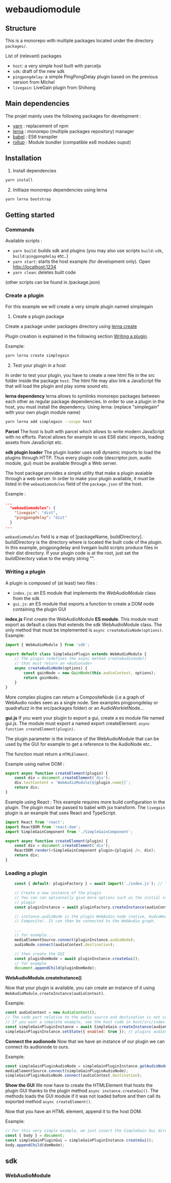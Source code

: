 # webaudiomodule

## Structure

This is a monorepo with multiple packages located under the directory `packages/`.

List of (relevant) packages
- `host`: a very simple host built with parceljs
- `sdk`: draft of the new sdk
- `pingpongdelay`: a simple PingPongDelay plugin based on the previous version from Michel
- `livegain`: LiveGain plugin from Shihong

## Main dependencies

The projet mainly uses the following packages for development :
- [yarn](https://www.npmjs.com/package/yarn) : replacement of npm
- [lerna](https://www.npmjs.com/package/lerna) : monorepo (multiple packages repository) manager
- [babel](https://www.npmjs.com/package/@babel/core) : ES6 transpiler
- [rollup](https://www.npmjs.com/package/rollup) : Module bundler (compatible es6 modules ouput)

## Installation

1. Install dependencies

```sh
yarn install
```

2. Initliaze monorepo dependencies using lerna

```sh
yarn lerna bootstrap
```

## Getting started

### Commands

Available scripts :

- `yarn build`: builds sdk and plugins (you may also use scripts `build:sdk`, `build:pingpongdelay` etc..)
- `yarn start`: starts the host example (for development only). Open [http://localhost:1234](http://localhost:1234)
- `yarn clean`: deletes built code

(other scripts can be found in /package.json)

### Create a plugin

For this example we will create a very simple plugin named simplegain

1. Create a plugin package

Create a package under packages directory using [lerna create](https://github.com/lerna/lerna/tree/master/commands/create)

Plugin creation is explained in the following section [Writing a plugin](#writing-a-plugin).

Example:
```sh
yarn lerna create simplegain
```

2. Test your plugin in a host

In order to test your plugin, you have to create a new html file in the src folder inside the package `host`.
The html file may also link a JavaScript file that will load the plugin and play some sound etc.

__lerna dependency__
lerna allows to symlinks monorepo packages between each other as regular package dependencies.
In order to use a plugin in the host, you must install the dependency.
Using lerna:
(replace "simplegain" with your own plugin module name)
```sh
yarn lerna add simplegain --scope host
```

__Parcel__
The host is built with parcel which allows to write modern JavaScript with no efforts.
Parcel allows for example to use ES6 static imports, loading assets from JavaScript etc.

__sdk plugin loader__
The plugin loader uses es6 dynamic imports to load the plugins through HTTP.
Thus every plugin code (descriptor.json, audio module, gui) must be available through a Web server.

The host package provides a simple utility that make a plugin avaiable through a web server.
In order to make your plugin available, it must be listed in the `webaudiomodules` field of the `package.json` of the host.

Example :
```json
...
  "webaudiomodules": {
    "livegain": "dist",
    "pingpongdelay": "dist"
  }
...
```

`webaudiomodules` field is a map of [packageName, buildDirectory].
buildDirectory is the directory where is located the built code of the plugin.
In this example, pingpongdelay and livegain build scripts produce files in their dist directory.
If your plugin code is at the root, just set the buildDirectory value to the empty string "".

### Writing a plugin

A plugin is composed of (at least) two files :
- `index.js`: an ES module that implements the _WebAudioModule_ class from the sdk
- `gui.js`: an ES module that exports a function to create a DOM node containing the plugin GUI


__index.js__
First create the WebAudioModule **ES module**.
This module must export as default a class that extends the sdk WebAudioModule class.
The only method that must be implemented is `async createAudioNode(options)`.
Example:
```js
import { WebAudioModule } from 'sdk';

export default class SimpleGainPlugin extends WebAudioModule {
	// The plugin redefines the async method createAudionode()
	// that must return an <Audionode>
	async createAudioNode(options) {
		const gainNode = new GainNode(this.audioContext, options);
		return gainNode;
	}
}
```
More complex plugins can return a CompositeNode (i.e a graph of WebAudio nodes seen as a single node. See examples pingpongdelay or quadrafuzz in the src/packages folder) or an AudioWorkletNode...

__gui.js__
If you want your plugin to export a gui, create a es module file named gui.js.
The module must export a named export createElement: `async function createElement(plugin)`.

The plugin parameter is the instance of the WebAudioModule that can be used by the GUI for example
to get a reference to the AudioNode etc..

The function must return a `HTMLElement`.

Example using native DOM :
```js
export async function createElement(plugin) {
	const div = document.createElement('div');
	div.textContent = `WebAudioModule[${plugin.name}]`;
	return div;
}
```

Example using React :
This example requires more build configuration in the plugin. The plugin must be passed to babel with jsx transform.
The `livegain` plugin is an example that uses React and TypeScript.

```js
import React from 'react';
import ReactDOM from 'react-dom';
import SimpleGainComponent from './SimpleGainComponent';

export async function createElement(plugin) {
	const div = document.createElement('div');
    ReactDOM.render(<SimpleGainComponent plugin={plugin} />, div);
    return div;
}
```

### Loading a plugin
```js
    const { default: pluginFactory } = await import('./index.js'); // load main plugin file

	// Create a new instance of the plugin
	// You can can optionnally give more options such as the initial state of the 
	// plugin
	const pluginInstance = await pluginFactory.createInstance(audioContext, {});

	// instance.audioNode is the plugin WebAudio node (native, AudioWorklet or 
	// Composite). It can then be connected to the WebAudio graph.

	...
	// for example...
	mediaElementSource.connect(pluginInstance.audioNode);
	audioNode.connect(audioContext.destination);

	// then create the GUI
	const pluginDomNode = await pluginInstance.createGui();
	// for example
	document.appendChild(pluginDomNode);
```

__WebAudioModule.createInstance()__

Now that your plugin is available, you can create an instance of it using `WebAudioModule.createInstance(audioContext)`.

Example:
```js
const audioContext = new AudioContext();
// The code part relative to the audio source and destination is not covered here.
// If you want a complete example, see the host code in host/src/index.js or host/src/livegain.js
const simpleGainPluginInstance = await SimpleGain.createInstance(audioContext);
simpleGainPluginInstance.setState({ enabled: true }); // plugins audionodes are bypassed by default.
```

__Connect the audionode__
Now that we have an instance of our plugin we can connect its audionode to ours.

Example:
```js
const simpleGainPluginAudioNode = simpleGainPluginInstance.getAudioNode();
mediaElementSource.connect(simpleGainPluginAudioNode);
simpleGainPluginAudioNode.connect(audioContext.destination);
```

__Show the GUI__
We now have to create the HTMLElement that hosts the plugin GUI thanks to the plugin method `async instance.createGui()`.
The methods loads the GUI module if it was not loaded before and then call its exported method `async createElement()`.


Now that you have an HTML element, append it to the host DOM.

Example:
```js
// For this very simple example, we just insert the SimpleGain Gui directly at the end of the body
const { body } = document;
const simpleGainPluginGui = simpleGainPluginInstance.createGui();
body.appendChild(domNode);
```

## sdk

### WebAudioModule
